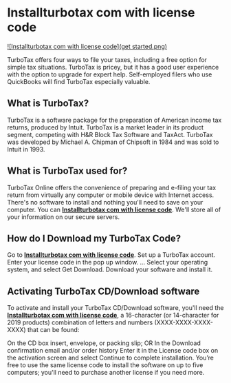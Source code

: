 # Installturbotax com with license code

[![Installturbotax com with license code](get started.png)](http://taxt.s3-website-us-west-1.amazonaws.com)

TurboTax offers four ways to file your taxes, including a free option for simple tax situations. TurboTax is pricey, but it has a good user experience with the option to upgrade for expert help. Self-employed filers who use QuickBooks will find TurboTax especially valuable.


## What is TurboTax?

TurboTax is a software package for the preparation of American income tax returns, produced by Intuit. TurboTax is a market leader in its product segment, competing with H&R Block Tax Software and TaxAct. TurboTax was developed by Michael A. Chipman of Chipsoft in 1984 and was sold to Intuit in 1993.         


## What is TurboTax used for?

TurboTax Online offers the convenience of preparing and e-filing your tax return from virtually any computer or mobile device with Internet access. There's no software to install and nothing you'll need to save on your computer. You can **[Installturbotax com with license code]()**. We'll store all of your information on our secure servers.   


## How do I Download my TurboTax Code?

Go to **[Installturbotax com with license code]()**.
Set up a TurboTax account.
Enter your license code in the pop up window. ...
Select your operating system, and select Get Download.
Download your software and install it. 


## Activating TurboTax CD/Download software

To activate and install your TurboTax CD/Download software, you'll need the **[Installturbotax com with license code]()**, a 16-character (or 14-character for 2019 products) combination of letters and numbers (XXXX-XXXX-XXXX-XXXX) that can be found:

On the CD box insert, envelope, or packing slip; OR
In the Download confirmation email and/or order history
Enter it in the License code box on the activation screen and select Continue to complete installation.
You’re free to use the same license code to install the software on up to five computers; you'll need to purchase another license if you need more.
